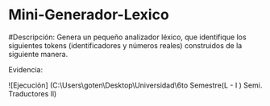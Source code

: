 # Mini-Generador-Lexico
#Descripción:
Genera un pequeño analizador léxico, que identifique los siguientes tokens (identificadores y números reales) construidos de la siguiente manera.

Evidencia:

![Ejecución] (C:\Users\goten\Desktop\Universidad\6to Semestre\(L - I ) Semi. Traductores ll)
